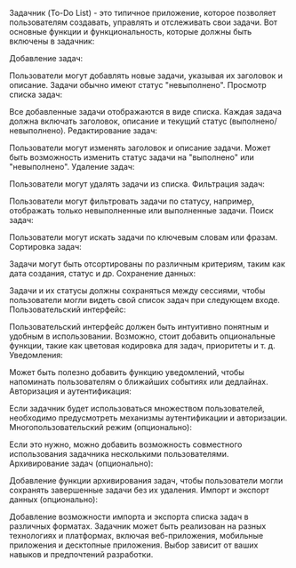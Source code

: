 Задачник (To-Do List) - это типичное приложение, которое позволяет пользователям создавать, управлять и отслеживать свои задачи. Вот основные функции и функциональность, которые должны быть включены в задачник:

Добавление задач:

Пользователи могут добавлять новые задачи, указывая их заголовок и описание.
Задачи обычно имеют статус "невыполнено".
Просмотр списка задач:

Все добавленные задачи отображаются в виде списка.
Каждая задача должна включать заголовок, описание и текущий статус (выполнено/невыполнено).
Редактирование задач:

Пользователи могут изменять заголовок и описание задачи.
Может быть возможность изменить статус задачи на "выполнено" или "невыполнено".
Удаление задач:

Пользователи могут удалять задачи из списка.
Фильтрация задач:

Пользователи могут фильтровать задачи по статусу, например, отображать только невыполненные или выполненные задачи.
Поиск задач:

Пользователи могут искать задачи по ключевым словам или фразам.
Сортировка задач:

Задачи могут быть отсортированы по различным критериям, таким как дата создания, статус и др.
Сохранение данных:

Задачи и их статусы должны сохраняться между сессиями, чтобы пользователи могли видеть свой список задач при следующем входе.
Пользовательский интерфейс:

Пользовательский интерфейс должен быть интуитивно понятным и удобным в использовании.
Возможно, стоит добавить опциональные функции, такие как цветовая кодировка для задач, приоритеты и т. д.
Уведомления:

Может быть полезно добавить функцию уведомлений, чтобы напоминать пользователям о ближайших событиях или дедлайнах.
Авторизация и аутентификация:

Если задачник будет использоваться множеством пользователей, необходимо предусмотреть механизмы аутентификации и авторизации.
Многопользовательский режим (опционально):

Если это нужно, можно добавить возможность совместного использования задачника несколькими пользователями.
Архивирование задач (опционально):

Добавление функции архивирования задач, чтобы пользователи могли сохранять завершенные задачи без их удаления.
Импорт и экспорт данных (опционально):

Добавление возможности импорта и экспорта списка задач в различных форматах.
Задачник может быть реализован на разных технологиях и платформах, включая веб-приложения, мобильные приложения и десктопные приложения. Выбор зависит от ваших навыков и предпочтений разработки.
